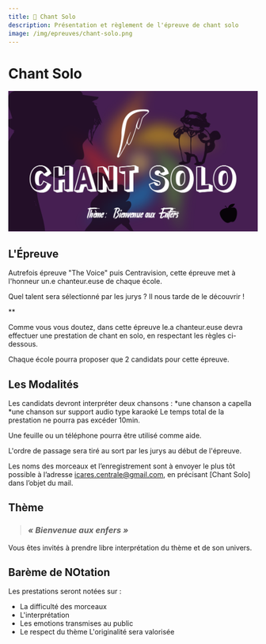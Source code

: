 ```yaml
---
title: 🎤 Chant Solo
description: Présentation et règlement de l'épreuve de chant solo
image: /img/epreuves/chant-solo.png
---
```


# Chant Solo

![](/img/epreuves/chant-solo.png)

## L'Épreuve

Autrefois épreuve "The Voice" puis Centravision, cette épreuve met à l'honneur un.e chanteur.euse de chaque école. 

Quel talent sera sélectionné par les jurys ? Il nous tarde de le découvrir !

**

Comme vous vous doutez, dans cette épreuve le.a chanteur.euse devra effectuer une prestation de chant en solo, en respectant les règles ci-dessous. 

Chaque école pourra proposer que 2 candidats pour cette épreuve.


## Les Modalités


Les candidats devront interpréter deux chansons : 
*une chanson a capella
*une chanson sur support audio type karaoké
Le temps total de la prestation ne pourra pas excéder 10min.

Une feuille ou un téléphone pourra être utilisé comme aide.

L'ordre de passage sera tiré au sort par les jurys au début de l'épreuve.

Les noms des morceaux et l’enregistrement sont à envoyer le plus tôt possible à l’adresse [icares.centrale@gmail.com](mailto:icares.centrale@gmail.com), en précisant [Chant Solo] dans l’objet du mail.


## Thème

> ### ***« Bienvenue aux enfers »***

Vous êtes invités à prendre libre interprétation du thème et de son univers.


## Barème de NOtation

Les prestations seront notées sur :
* La difficulté des morceaux
* L'interprétation
* Les emotions transmises au public
* Le respect du thème
L'originalité sera valorisée


